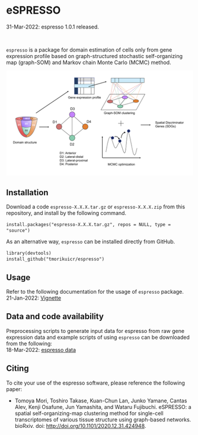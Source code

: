 # eSPRESSO

31-Mar-2022: espresso 1.0.1 released.

<br/>

`espresso` is a package for domain estimation of cells only from gene expression profile based on graph-structured stochastic self-organizing map (graph-SOM) and Markov chain Monte Carlo (MCMC) method.

<img src="img/fig1.png">

## Installation
Download a code `espresso-X.X.X.tar.gz` or `espresso-X.X.X.zip` from this repository, and
install by the following command.
```
install.packages("espresso-X.X.X.tar.gz", repos = NULL, type = "source")
```

As an alternative way, `espresso` can be installed directly from GitHub.
```
library(devtools)
install_github("tmorikuicr/espresso")
```

## Usage
Refer to the following documentation for the usage of `espresso` package.  
21-Jan-2022: [Vignette](https://tmorikuicr.github.io/espresso/)

## Data and code availability
Preprocessing scripts to generate input data for espresso from raw gene expression data and example scripts of using `espresso` can be downloaded from the following:  
18-Mar-2022: [espresso data](https://sunflower.kuicr.kyoto-u.ac.jp/~tmori/downloads/espresso_data.tar.gz)

## Citing
To cite your use of the espresso software, please reference the following paper:

* Tomoya Mori, Toshiro Takase, Kuan-Chun Lan, Junko Yamane, Cantas Alev, Kenji Osafune, Jun Yamashita, and Wataru Fujibuchi. eSPRESSO: a spatial self-organizing-map clustering method for single-cell transcriptomes of various tissue structure using graph-based networks. bioRxiv. doi: http://doi.org/10.1101/2020.12.31.424948.
